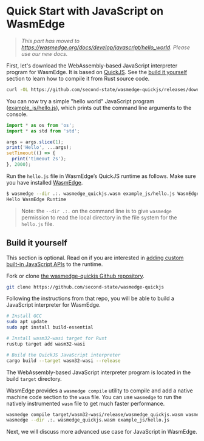# Quick Start with JavaScript on WasmEdge

> *This part has moved to <https://wasmedge.org/docs/develop/javascript/hello_world>. Please use our new docs.*

First, let's download the WebAssembly-based JavaScript interpreter program for WasmEdge. It is based on [QuickJS](https://bellard.org/quickjs/). See the [build it yourself](#build-it-yourself) section to learn how to compile it from Rust source code.

```bash
curl -OL https://github.com/second-state/wasmedge-quickjs/releases/download/v0.4.0-alpha/wasmedge_quickjs.wasm
```

You can now try a simple "hello world" JavaScript program ([example_js/hello.js](https://github.com/second-state/wasmedge-quickjs/blob/main/example_js/hello.js)), which prints out the command line arguments to the console.

```javascript
import * as os from 'os';
import * as std from 'std';

args = args.slice(1);
print('Hello', ...args);
setTimeout(() => {
  print('timeout 2s');
}, 2000);
```

Run the `hello.js` file in WasmEdge’s QuickJS runtime as follows. Make sure you have installed [WasmEdge](../../quick_start/install.md).

```bash
$ wasmedge --dir .:. wasmedge_quickjs.wasm example_js/hello.js WasmEdge Runtime
Hello WasmEdge Runtime
```

> Note: the `--dir .:.` on the command line is to give `wasmedge` permission to read the local directory in the file system for the `hello.js` file.

## Build it yourself

This section is optional. Read on if you are interested in [adding custom built-in JavaScript APIs](rust.md) to the runtime.

Fork or clone [the wasmedge-quickjs Github repository](https://github.com/second-state/wasmedge-quickjs).

```bash
git clone https://github.com/second-state/wasmedge-quickjs
```

Following the instructions from that repo, you will be able to build a JavaScript interpreter for WasmEdge.

```bash
# Install GCC
sudo apt update
sudo apt install build-essential

# Install wasm32-wasi target for Rust
rustup target add wasm32-wasi

# Build the QuickJS JavaScript interpreter
cargo build --target wasm32-wasi --release
```

The WebAssembly-based JavaScript interpreter program is located in the build `target` directory.

WasmEdge provides a `wasmedge compile` utility to compile and add a native machine code section to the `wasm` file. You can use `wasmedge` to run the natively instrumented `wasm` file to get much faster performance.

```bash
wasmedge compile target/wasm32-wasi/release/wasmedge_quickjs.wasm wasmedge_quickjs.wasm
wasmedge --dir .:. wasmedge_quickjs.wasm example_js/hello.js
```

Next, we will discuss more advanced use case for JavaScript in WasmEdge.
